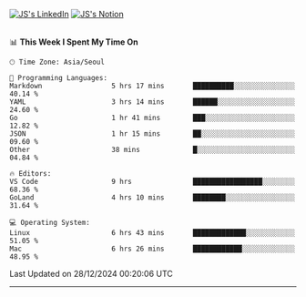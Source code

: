 
[![JS's LinkedIn](https://img.shields.io/badge/LinkedIn-blue?style=for-the-badge&logo=linkedin)](https://www.linkedin.com/in/jaeseung-lee-5a2a32139/) 
[![JS's Notion](https://img.shields.io/badge/Notion-black?style=for-the-badge&logo=notion)](https://bit.ly/ljswiki1) <br><br>
<!-- ![JS's GitHub stats](https://github-readme-stats-lemon-five.vercel.app/api?username=tkxkd0159&hide=contribs,prs,stars,issues&show_icons=true&theme=react&include_all_commits=true)   -->
<!-- ![Top Langs](https://github-readme-stats-lemon-five.vercel.app/api/top-langs/?username=tkxkd0159&layout=compact&hide=jupyter%20notebook,scss,html,css&langs_count=10)  -->


<!--START_SECTION:waka-->
📊 **This Week I Spent My Time On** 

```text
🕑︎ Time Zone: Asia/Seoul

💬 Programming Languages: 
Markdown                 5 hrs 17 mins       ██████████░░░░░░░░░░░░░░░   40.14 % 
YAML                     3 hrs 14 mins       ██████░░░░░░░░░░░░░░░░░░░   24.60 % 
Go                       1 hr 41 mins        ███░░░░░░░░░░░░░░░░░░░░░░   12.82 % 
JSON                     1 hr 15 mins        ██░░░░░░░░░░░░░░░░░░░░░░░   09.60 % 
Other                    38 mins             █░░░░░░░░░░░░░░░░░░░░░░░░   04.84 % 

🔥 Editors: 
VS Code                  9 hrs               █████████████████░░░░░░░░   68.36 % 
GoLand                   4 hrs 10 mins       ████████░░░░░░░░░░░░░░░░░   31.64 % 

💻 Operating System: 
Linux                    6 hrs 43 mins       █████████████░░░░░░░░░░░░   51.05 % 
Mac                      6 hrs 26 mins       ████████████░░░░░░░░░░░░░   48.95 % 
```


 Last Updated on 28/12/2024 00:20:06 UTC
<!--END_SECTION:waka-->

---
<!---
<a href="https://github.com/tkxkd0159/books">
  <img align="center" src="https://github-readme-stats-lemon-five.vercel.app/api/pin/?username=tkxkd0159&repo=books&theme=react" />
</a>
-->

<!---
- 🔭 I’m currently working on ...
- 🌱 I’m currently learning blockchain and distributed network
- 👯 I’m looking to collaborate on ...
- 🤔 I’m looking for help with ...
- 💬 Ask me about ...
- 📫 How to reach me: ...
- 😄 Pronouns: ...
- ⚡ Fun fact: ...
-->
